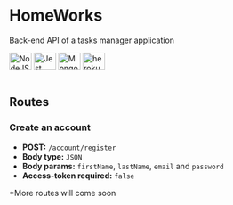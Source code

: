 # HomeWorks
Back-end API of a tasks manager application

<div style="display: inline_block">
  <img align="center" alt="NodeJS" height="30" width="40" src="https://cdn.jsdelivr.net/gh/devicons/devicon/icons/nodejs/nodejs-original.svg" />
  <img align="center" alt="Jest" height="30" width="40" src="https://cdn.jsdelivr.net/gh/devicons/devicon/icons/jest/jest-plain.svg">
  <img align="center" alt="MongoDB" height="30" width="40" src="https://cdn.jsdelivr.net/gh/devicons/devicon/icons/mongodb/mongodb-original-wordmark.svg" />
  <img align="center" alt="heroku" height="30" width="40" src="https://cdn.jsdelivr.net/gh/devicons/devicon/icons/heroku/heroku-plain-wordmark.svg">
</div><br>

## Routes
### Create an account
- **POST:** `/account/register`
- **Body type:** `JSON`
- **Body params:** `firstName`, `lastName`, `email` and `password`
- **Access-token required:** `false`

*More routes will come soon
